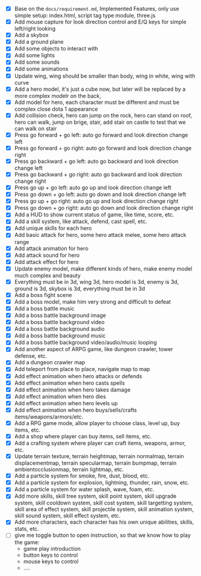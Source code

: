 - [x] Base on the `docs/requirement.md`, Implemented Features, only use simple setup: index.html, script tag type module, three.js
- [x] Add mouse capture for look direction control and E/Q keys for simple left/right looking
- [x] Add a skybox
- [x] Add a ground plane
- [x] Add some objects to interact with
- [x] Add some lights
- [x] Add some sounds
- [x] Add some animations
- [x] Update wing, wing should be smaller than body, wing in white, wing with curve
- [x] Add a hero model, it's just a cube now, but later will be replaced by a more complex modelr on the back, 
- [x] Add model for hero, each character must be different and must be complex close dota 1 appearance
- [x] Add collision check, hero can jump on the rock, hero can stand on roof, hero can walk, jump on brige, stair, add stair on castle to test that we can walk on stair
- [x] Press go forward + go left: auto go forward and look direction change left
- [x] Press go forward + go right: auto go forward and look direction change right
- [x] Press go backward + go left: auto go backward and look direction change left
- [x] Press go backward + go right: auto go backward and look direction change right
- [x] Press go up + go left: auto go up and look direction change left
- [x] Press go down + go left: auto go down and look direction change left
- [x] Press go up + go right: auto go up and look direction change right
- [x] Press go down + go right: auto go down and look direction change right
- [x] Add a HUD to show current status of game, like time, score, etc.
- [x] Add a skill system, like attack, defend, cast spell, etc.
- [x] Add unique skills for each hero
- [x] Add basic attack for hero, some hero attack melee, some hero attack range
- [x] Add attack animation for hero
- [x] Add attack sound for hero
- [x] Add attack effect for hero
- [x] Update enemy model, make different kinds of hero, make enemy model much complex and beauty
- [x] Everything must be in 3d, wing 3d, hero model is 3d, enemy is 3d, ground is 3d, skybox is 3d, everything must be in 3d
- [x] Add a boss fight scene
- [x] Add a boss model, make him very strong and difficult to defeat
- [x] Add a boss battle music
- [x] Add a boss battle background image
- [x] Add a boss battle background video
- [x] Add a boss battle background audio
- [x] Add a boss battle background music
- [x] Add a boss battle background video/audio/music looping
- [x] Add another aspect of ARPG game, like dungeon crawler, tower defense, etc.
- [x] Add a dungeon crawler map
- [x] Add teleport from place to place, navigate map to map
- [x] Add effect animation when hero attacks or defends
- [x] Add effect animation when hero casts spells
- [x] Add effect animation when hero takes damage
- [x] Add effect animation when hero dies
- [x] Add effect animation when hero levels up
- [x] Add effect animation when hero buys/sells/crafts items/weapons/armors/etc.
- [x] Add a RPG game mode, allow player to choose class, level up, buy items, etc.
- [x] Add a shop where player can buy items, sell items, etc.
- [x] Add a crafting system where player can craft items, weapons, armor, etc.
- [x] Update terrain texture, terrain heightmap, terrain normalmap, terrain displacementmap, terrain specularmap, terrain bumpmap, terrain ambientocclusionmap, terrain lightmap, etc.
- [x] Add a particle system for smoke, fire, dust, blood, etc.
- [x] Add a particle system for explosion, lightning, thunder, rain, snow, etc.
- [x] Add a particle system for water splash, wave, foam, etc.
- [x] Add more skills, skill tree system, skill point system, skill upgrade system, skill cooldown system, skill cost system, skill targetting system, skill area of effect system, skill projectile system, skill animation system, skill sound system, skill effect system, etc.
- [x] Add more characters, each character has his own unique abilities, skills, stats, etc.
- [ ] give me toggle button to open instruction, so that we know how to play the game:
    - game play introduction
    - button keys to control
    - mouse keys to control
    - ....
